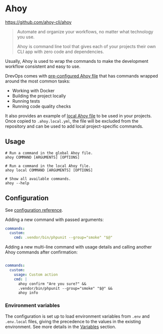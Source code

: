 # Ahoy

https://github.com/ahoy-cli/ahoy

> Automate and organize your workflows, no matter what technology you use.
>
> Ahoy is command line tool that gives each of your projects their own CLI app
with zero code and dependencies.

Usually, Ahoy is used to wrap the commands to make the development workflow
consistent and easy to use.

DrevOps comes with [pre-configured Ahoy file](../../../../.ahoy.yml) that has
commands wrapped around the most common tasks:

- Working with Docker
- Building the project locally
- Running tests
- Running code quality checks

It also provides an example of [local Ahoy file](../../../../.ahoy.local.example.yml)
to be used in your projects. Once copied to `.ahoy.local.yml`, the file will
be excluded from the repository and can be used to add local project-specific
commands.

## Usage

```shell
# Run a command in the global Ahoy file.
ahoy COMMAND [ARGUMENTS] [OPTIONS]

# Run a command in the local Ahoy file.
ahoy local COMMAND [ARGUMENTS] [OPTIONS]

# Show all available commands.
ahoy --help
```

## Configuration

See [configuration reference](https://github.com/ahoy-cli/ahoy#example-of-new-yaml-setup-in-v2).

Adding a new command with passed arguments:

```yml
commands:
  custom:
    cmd: .vendor/bin/phpunit --group="smoke" "$@"
```

Adding a new multi-line command with usage details and calling another Ahoy
commands after confirmation:

```yml

commands:
  custom:
    usage: Custom action
    cmd: |
      ahoy confirm "Are you sure?" &&
      .vendor/bin/phpunit --group="smoke" "$@" &&
      ahoy info
```

### Environment variables

The configuration is set up to load environment variables from `.env` and
`.env.local` files, giving the precedence to the values in the existing
environment. See more details in the [Variables](../workflows/variables.md)
section.
